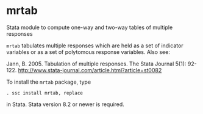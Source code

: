 # mrtab
Stata module to compute one-way and two-way tables of multiple responses

`mrtab` tabulates multiple responses which are held as a set of indicator 
variables or as a set of polytomous response variables. Also see:

Jann, B. 2005. Tabulation of multiple responses. The Stata Journal 5(1): 92-122.
http://www.stata-journal.com/article.html?article=st0082

To install the `mrtab` package, type

    . ssc install mrtab, replace

in Stata. Stata version 8.2 or newer is required.
